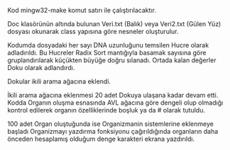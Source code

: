  Kod mingw32-make komut satırı ile çalıştırılacaktır. 
 
 Doc klasörünün altında bulunan Veri.txt (Balık) veya Veri2.txt (Gülen Yüz) dosyası okunarak class yapısına göre nesneler oluşturulur. 

 Kodumda dosyadaki her sayı DNA uzunluğunu temsilen Hucre olarak adladırıldı. Bu Hucreler Radix Sort mantığıyla basamak sayısına göre gruplandırılarak küçükten büyüğe doğru sılanadı. Ortada kalan değerler Doku olarak adlandırdı. 
 
 Dokular ikili arama ağacına eklendi. 
 
 İkili arama ağacına eklenmesi 20 adet Dokuya ulaşana kadar devam etti. 
 Kodda Organın oluşma esnasında AVL ağacına göre dengeli olup olmadığı kontrol edilerek organın özelliklerinde boşluk ya da # olarak tutuldu.
 
 100 adet Organ oluştuğunda ise Organizmanin sistemlerine eklenmeye başladı Organizmayı yazdırma fonksiyonu çağırıldığında organların daha önceden hesaplamış olduğum denge karakteri ekrana yazdırıldı. 